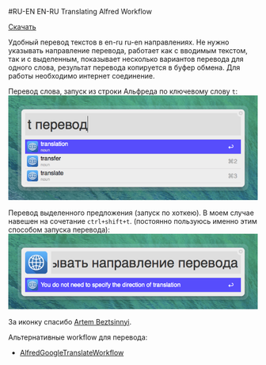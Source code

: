 #RU-EN EN-RU Translating Alfred Workflow

[Скачать](https://github.com/podgorniy/alfred-translate/raw/master/Translate.alfredworkflow)

Удобный перевод текстов в en-ru ru-en направлениях. Не нужно указывать направление перевода, работает как с вводимым текстом, так и с выделенным, показывает несколько вариантов перевода для одного слова, результат перевода копируется в буфер обмена. Для работы необходимо интернет соединение.


Перевод слова, запуск из строки Альфреда по ключевому слову `t`:
![Скриншот](screenshot-1.png)

Перевод выделенного предложения (запуск по хоткею). В моем случае навешен на сочетание `ctrl+shift+t`. (постоянно пользуюсь именно этим способом запуска перевода):
![Скриншот](screenshot-2.png)

За иконку спасибо [Artem Beztsinnyi](http://bezart.ru).

Альтернативные workflow для перевода:

- [AlfredGoogleTranslateWorkflow](https://github.com/thomashempel/AlfredGoogleTranslateWorkflow)